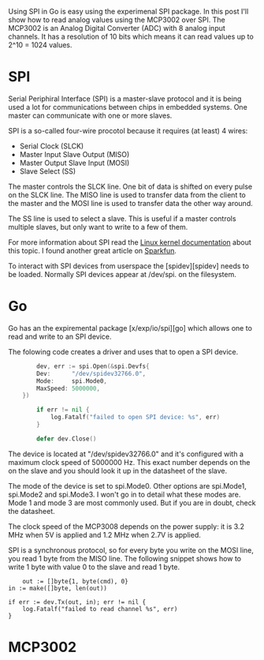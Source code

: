 Using SPI in Go is easy using the experimenal SPI package. In this post I'll
show how to read analog values using the MCP3002 over SPI. The MCP3002 is an
Analog Digital Converter (ADC) with 8 analog input channels. It has a
resolution of 10 bits which means it can read values up to 2^10 = 1024 values.

# SPI

Serial Periphiral Interface (SPI) is a master-slave protocol and it is being
used a lot for communications between chips in embedded systems. One master can
communicate with one or more slaves.

SPI is a so-called four-wire procotol because it requires (at least) 4 wires:

* Serial Clock (SLCK)
* Master Input Slave Output (MISO)
* Master Output Slave Input (MOSI)
* Slave Select (SS)

The master controls the SLCK line. One bit of data is shifted on every pulse
on the SLCK line.  The MISO line is used to transfer data from the client to
the master and the MOSI line is used to transfer data the other way around.

The SS line is used to select a slave. This is useful if a master controls
multiple slaves, but only want to write to a few of them.

For more information about SPI read the [Linux kernel documentation][kernel]
about this topic. I found another great article on [Sparkfun][sparkfun].

To interact with SPI devices from userspace the [spidev][spidev] needs to be
loaded. Normally SPI devices appear at /dev/spi<bus>.<chip> on the filesystem.

# Go

Go has an the expiremental package [x/exp/io/spi][go] which allows one to read
and write to an SPI device.

The folowing code creates a driver and uses that to open a SPI device.

``` go
        dev, err := spi.Open(&spi.Devfs{
		Dev:      "/dev/spidev32766.0",
		Mode:     spi.Mode0,
		MaxSpeed: 5000000,
	})

        if err != nil {
            log.Fatalf("failed to open SPI device: %s", err)
        }

        defer dev.Close()
```

The device is located at "/dev/spidev32766.0" and it's configured with a
maximum clock speed of 5000000 Hz. This exact number depends on the on the
slave and you should look it up in the datasheet of the slave.

The mode of the device is set to spi.Mode0. Other options are
spi.Mode1, spi.Mode2 and spi.Mode3. I won't go in to detail what these modes
are. Mode 1 and mode 3 are most commonly used. But if you are in doubt, check
the datasheet.

The clock speed of the MCP3008 depends on the power supply: it is 3.2 MHz when 5V is
applied and 1.2 MHz when 2.7V is applied.

SPI is a synchronous protocol, so for every byte you write on the
MOSI line, you read 1 byte from the MISO line. The following snippet shows how
to write 1 byte with value 0 to the slave and read 1 byte.

        out := []byte{1, byte(cmd), 0}
	in := make([]byte, len(out))

	if err := dev.Tx(out, in); err != nil {
		log.Fatalf("failed to read channel %s", err)
	}

# MCP3002



[kernel]: https://www.kernel.org/doc/Documentation/spi/spi-summary
[sparkfun]: https://learn.sparkfun.com/tutorials/serial-peripheral-interface-spi
